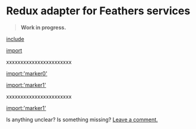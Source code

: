 # Redux adapter for Feathers services

> **Work in progress.**

[include](js1.js)

[import](js2.js)

xxxxxxxxxxxxxxxxxxxxxxx

[import:'marker0'](js2.js)

[import:'marker1'](js2.js)

xxxxxxxxxxxxxxxxxxxxxxx

[import:'marker1'](js3.js)


Is anything unclear? Is something missing?
 [Leave a comment.](https://github.com/eddyystop/feathers-an-introduction/issues/new?title=Comment%20on:%20Adapters,%20Redux%20adapter%20for%20Feathers%20services)